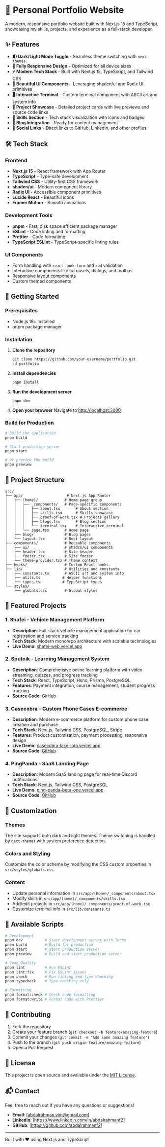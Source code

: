 # 🚀 Personal Portfolio Website

A modern, responsive portfolio website built with Next.js 15 and TypeScript, showcasing my skills, projects, and experience as a full-stack developer.

## ✨ Features

- **🌓 Dark/Light Mode Toggle** - Seamless theme switching with `next-themes`
- **📱 Fully Responsive Design** - Optimized for all device sizes
- **⚡ Modern Tech Stack** - Built with Next.js 15, TypeScript, and Tailwind CSS
- **🎨 Beautiful UI Components** - Leveraging shadcn/ui and Radix UI primitives
- **🖥️ Interactive Terminal** - Custom terminal component with ASCII art and system info
- **📂 Project Showcase** - Detailed project cards with live previews and source code links
- **💼 Skills Section** - Tech stack visualization with icons and badges
- **📝 Blog Integration** - Ready for content management
- **🔗 Social Links** - Direct links to GitHub, LinkedIn, and other profiles

## 🛠️ Tech Stack

### Frontend

- **Next.js 15** - React framework with App Router
- **TypeScript** - Type-safe development
- **Tailwind CSS** - Utility-first CSS framework
- **shadcn/ui** - Modern component library
- **Radix UI** - Accessible component primitives
- **Lucide React** - Beautiful icons
- **Framer Motion** - Smooth animations

### Development Tools

- **pnpm** - Fast, disk space efficient package manager
- **ESLint** - Code linting and formatting
- **Prettier** - Code formatting
- **TypeScript ESLint** - TypeScript-specific linting rules

### UI Components

- Form handling with `react-hook-form` and `zod` validation
- Interactive components like carousels, dialogs, and tooltips
- Responsive layout components
- Custom themed components

## 🚀 Getting Started

### Prerequisites

- Node.js 18+ installed
- pnpm package manager

### Installation

1. **Clone the repository**

   ```bash
   git clone https://github.com/your-username/portfolio.git
   cd portfolio
   ```

2. **Install dependencies**

   ```bash
   pnpm install
   ```

3. **Run the development server**

   ```bash
   pnpm dev
   ```

4. **Open your browser**
   Navigate to [http://localhost:3000](http://localhost:3000)

### Build for Production

```bash
# Build the application
pnpm build

# Start production server
pnpm start

# Or preview the build
pnpm preview
```

## 📁 Project Structure

```
src/
├── app/                    # Next.js App Router
│   ├── (home)/            # Home page group
│   │   ├── _components/   # Page-specific components
│   │   │   ├── about.tsx       # About section
│   │   │   ├── skills.tsx      # Skills showcase
│   │   │   ├── proof-of-work.tsx # Projects gallery
│   │   │   ├── blogs.tsx       # Blog section
│   │   │   └── terminal.tsx    # Interactive terminal
│   │   └── page.tsx       # Home page
│   ├── blog/              # Blog pages
│   └── layout.tsx         # Root layout
├── components/            # Reusable components
│   ├── ui/                # shadcn/ui components
│   ├── header.tsx         # Site header
│   ├── footer.tsx         # Site footer
│   └── theme-provider.tsx # Theme context
├── hooks/                 # Custom React hooks
├── lib/                   # Utilities and constants
│   ├── constants.ts       # ASCII art and system info
│   ├── utils.ts          # Helper functions
│   └── types.ts          # TypeScript types
└── styles/
    └── globals.css        # Global styles
```

## 🌟 Featured Projects

### 1. **Shafei** - Vehicle Management Platform

- **Description**: Full-stack vehicle management application for car registration and service tracking
- **Tech Stack**: Modern monorepo architecture with scalable technologies
- **Live Demo**: [shafei-web.vercel.app](https://shafei-web.vercel.app)

### 2. **Sputnik** - Learning Management System

- **Description**: Comprehensive online learning platform with video streaming, quizzes, and progress tracking
- **Tech Stack**: React, TypeScript, Hono, Prisma, PostgreSQL
- **Features**: Payment integration, course management, student progress tracking
- **Source Code**: [GitHub](https://github.com/abdalrahmanf2/sputnik)

### 3. **Casecobra** - Custom Phone Cases E-commerce

- **Description**: Modern e-commerce platform for custom phone case creation and purchase
- **Tech Stack**: Next.js, Tailwind CSS, PostgreSQL, Stripe
- **Features**: Product customization, payment processing, responsive design
- **Live Demo**: [casecobra-lake-iota.vercel.app](https://casecobra-lake-iota.vercel.app)
- **Source Code**: [GitHub](https://github.com/abdalrahmanf2/casecobra)

### 4. **PingPanda** - SaaS Landing Page

- **Description**: Modern SaaS landing page for real-time Discord notifications
- **Tech Stack**: Next.js, Tailwind CSS, PostgreSQL
- **Live Demo**: [ping-panda-beta-one.vercel.app](https://ping-panda-beta-one.vercel.app)
- **Source Code**: [GitHub](https://github.com/abdalrahmanf2/pingpanda)

## 🎨 Customization

### Themes

The site supports both dark and light themes. Theme switching is handled by `next-themes` with system preference detection.

### Colors and Styling

Customize the color scheme by modifying the CSS custom properties in `src/styles/globals.css`.

### Content

- Update personal information in `src/app/(home)/_components/about.tsx`
- Modify skills in `src/app/(home)/_components/skills.tsx`
- Add/edit projects in `src/app/(home)/_components/proof-of-work.tsx`
- Customize terminal info in `src/lib/constants.ts`

## 📜 Available Scripts

```bash
# Development
pnpm dev          # Start development server with Turbo
pnpm build        # Build for production
pnpm start        # Start production server
pnpm preview      # Build and start production server

# Code Quality
pnpm lint         # Run ESLint
pnpm lint:fix     # Fix ESLint issues
pnpm check        # Run linting and type checking
pnpm typecheck    # Type checking only

# Formatting
pnpm format:check # Check code formatting
pnpm format:write # Format code with Prettier
```

## 🤝 Contributing

1. Fork the repository
2. Create your feature branch (`git checkout -b feature/amazing-feature`)
3. Commit your changes (`git commit -m 'Add some amazing feature'`)
4. Push to the branch (`git push origin feature/amazing-feature`)
5. Open a Pull Request

## 📄 License

This project is open source and available under the [MIT License](LICENSE).

## 📬 Contact

Feel free to reach out if you have any questions or suggestions!

- **Email**: [abdalrahman.vim@gmail.com]
- **LinkedIn**: [https://www.linkedin.com/in/abdalrahmanf2]
- **GitHub**: [https://github.com/abdalrahmanf2]

---

Built with ❤️ using Next.js and TypeScript
